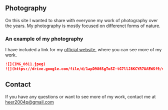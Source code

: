 ## Photography

On this site I wanted to share with everyone my work of photography over the years. 
My photography is mostly focused on differenct forms of nature. 

### An example of my photography 

I have included a link for my [official website](https://heer2004p.wixsite.com/mysite-1), where you can see more of my work. 

```markdown
![](IMG_0811.jpeg)
![](https://drive.google.com/file/d/1apD986SgToSZ-tG7llJ8KCYR7UAEWSf9/view)
```

## Contact

If you have any questions or want to see more of my work, contact me at heer2004p@gmail.com  
